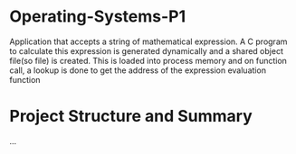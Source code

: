 # Operating-Systems-P1
Application that accepts a string of mathematical expression. A C program to calculate this expression is generated dynamically and a shared object file(so file) is created. This is loaded into process memory and on function call, a lookup is done to get the address of the expression evaluation function

# Project Structure and Summary
...
